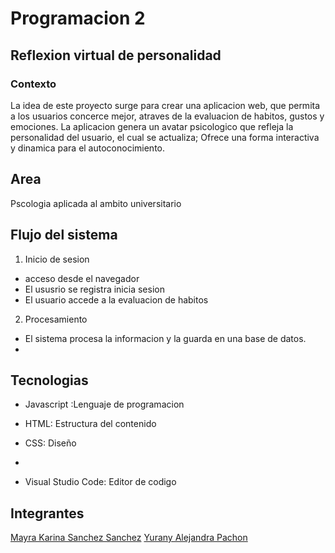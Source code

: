# Programacion 2
## Reflexion virtual de personalidad
### Contexto
La idea de este proyecto surge para crear una aplicacion web, que permita a los usuarios concerce mejor, atraves de la evaluacion de habitos, gustos y emociones. La aplicacion genera un avatar psicologico que refleja la personalidad del usuario, el cual se actualiza; Ofrece una forma interactiva y dinamica para el autoconocimiento. 

Area
-
Pscologia aplicada al ambito universitario

Flujo del sistema 
-

1. Inicio de sesion
- acceso desde el navegador
- El ususrio se registra  inicia sesion
- El usuario accede a la evaluacion de habitos
  
2. Procesamiento
  - El sistema procesa la informacion y la guarda en una base de datos.
  - 


Tecnologias
-

- Javascript :Lenguaje de programacion 

- HTML: Estructura del contenido

- CSS: Diseño
- 
- Visual Studio Code: Editor de codigo

Integrantes
-

[Mayra Karina Sanchez Sanchez](https://github.com/Karina-1411Sanchez)
[Yurany Alejandra Pachon ](https://github.com/YURANYPACHON39)
